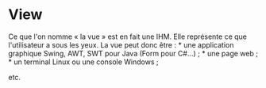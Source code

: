 <h1>View</h1>
<p>Ce que l'on nomme « la vue » est en fait une IHM. Elle représente ce que l'utilisateur a sous les yeux. La vue peut donc être :
  * une application graphique Swing, AWT, SWT pour Java (Form pour C#…) ;
  * une page web ;
  * un terminal Linux ou une console Windows ;

etc.
</p>

